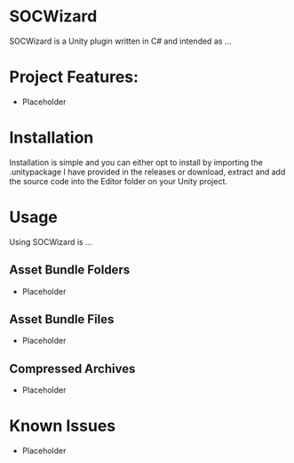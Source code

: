# SOCWizard
SOCWizard is a Unity plugin written in C# and intended as ... 

# Project Features:
- Placeholder

# Installation
Installation is simple and you can either opt to install by importing the .unitypackage I have provided in the releases or download, extract and add the source code into the Editor folder on your Unity project.

# Usage
Using SOCWizard is ...

## Asset Bundle Folders
- Placeholder

## Asset Bundle Files
- Placeholder

## Compressed Archives
- Placeholder

# Known Issues
- Placeholder
